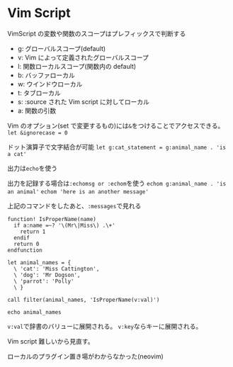 # Vim Script

VimScript の変数や関数のスコープはプレフィックスで判断する

- g: グローバルスコープ(default)
- v: Vim によって定義されたグローバルスコープ
- l: 関数ローカルスコープ(関数内の default)
- b: バッファローカル
- w: ウインドウローカル
- t: タブローカル
- s: :source された Vim script に対してローカル
- a: 関数の引数

Vim のオプション(set で変更するもの)には`&`をつけることでアクセスできる。
`let &ignorecase = 0`

ドット演算子で文字結合が可能
`let g:cat_statement = g:animal_name . 'is a cat'`

出力は`echo`を使う

出力を記録する場合は`:echomsg or :echom`を使う
`echom g:animal_name . 'is an animal'`
`echom 'here is an another message'`

上記のコマンドをしたあと、`:messages`で見れる

```vim
function! IsProperName(name)
  if a:name =~? '\(Mr\|Miss\) .\+'
    return 1
  endif
  return 0
endfunction

let animal_names = {
  \ 'cat': 'Miss Cattington',
  \ 'dog': 'Mr Dogson',
  \ 'parrot': 'Polly'
  \ }

call filter(animal_names, 'IsProperName(v:val)')

echo animal_names
```

`v:val`で辞書のバリューに展開される。
`v:key`ならキーに展開される。

Vim script 難しいから見直す。

ローカルのプラグイン置き場がわからなかった(neovim)
